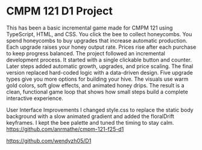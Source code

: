 # CMPM 121 D1 Project

This has been a basic incremental game made for CMPM 121 using TypeScript, HTML, and CSS. You click the bee to collect honeycombs. You spend honeycombs to buy upgrades that increase automatic production. Each upgrade raises your honey output rate. Prices rise after each purchase to keep progress balanced. The project followed an incremental development process. It started with a single clickable button and counter. Later steps added automatic growth, upgrades, and price scaling. The final version replaced hard-coded logic with a data-driven design. Five upgrade types give you more options for building your hive. The visuals use warm gold colors, soft glow effects, and animated honey drips. The result is a clean, functional game loop that shows how small steps build a complete interactive experience.

User Interface Improvements
I changed style.css to replace the static body background with a slow animated gradient and added the floralDrift keyframes. I kept the bee palette and tuned the timing to stay calm.
https://github.com/anrmathe/cmpm-121-f25-d1

https://github.com/wendyzh05/D1
